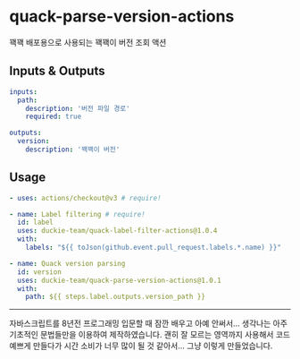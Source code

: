 # quack-parse-version-actions

꽥꽥 배포용으로 사용되는 꽥꽥이 버전 조회 액션

## Inputs & Outputs

```yaml
inputs:
  path:
    description: '버전 파일 경로'
    required: true

outputs:
  version:
    description: '꽥꽥이 버전'
```

## Usage

```yaml
- uses: actions/checkout@v3 # require!

- name: Label filtering # require!
  id: label
  uses: duckie-team/quack-label-filter-actions@1.0.4
  with:
    labels: "${{ toJson(github.event.pull_request.labels.*.name) }}"

- name: Quack version parsing
  id: version
  uses: duckie-team/quack-parse-version-actions@1.0.1
  with:
    path: ${{ steps.label.outputs.version_path }}
```

---

자바스크립트를 8년전 프로그래밍 입문할 때 잠깐 배우고 아예 안써서... 생각나는 아주 기초적인 문법들만을 이용하여 제작하였습니다.
괜히 잘 모르는 영역까지 사용해서 코드 예쁘게 만들다가 시간 소비가 너무 많이 될 것 같아서... 그냥 이렇게 만들었습니다. 
